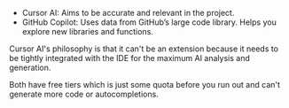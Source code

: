 - Cursor AI: Aims to be accurate and relevant in the project.
- GitHub Copilot: Uses data from GitHub’s large code library. Helps you explore new libraries and functions.

Cursor AI's philosophy is that it can't be an extension because it needs to be tightly integrated with the IDE for the maximum AI analysis and generation.

Both have free tiers which is just some quota before you run out and can't generate more code or autocompletions.